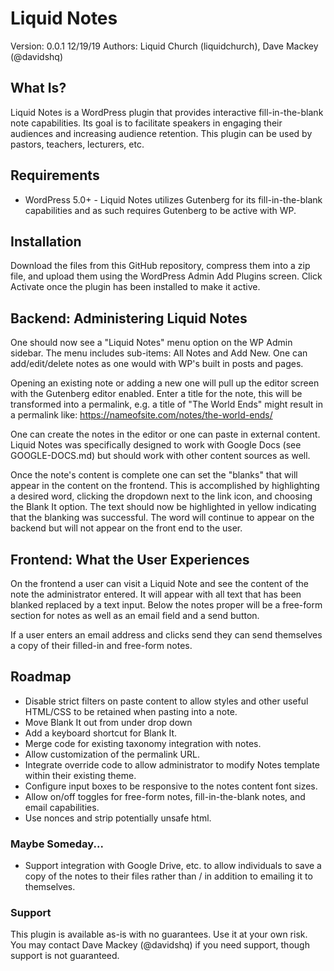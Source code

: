 # Liquid Notes
Version: 0.0.1 12/19/19
Authors: Liquid Church (liquidchurch), Dave Mackey (@davidshq)

## What Is?
Liquid Notes is a WordPress plugin that provides interactive fill-in-the-blank note capabilities. Its goal is to
facilitate speakers in engaging their audiences and increasing audience retention. This plugin can be used by pastors, teachers, lecturers, etc.

## Requirements
* WordPress 5.0+ - Liquid Notes utilizes Gutenberg for its fill-in-the-blank capabilities and as such requires Gutenberg to be active with WP.

## Installation
Download the files from this GitHub repository, compress them into a zip file, and upload them using the WordPress Admin Add Plugins screen. Click Activate once the plugin has been installed to make it active.

## Backend: Administering Liquid Notes
One should now see a "Liquid Notes" menu option on the WP Admin sidebar. The menu includes sub-items: All Notes and Add New. One can add/edit/delete notes as one would with WP's built in posts and pages.

Opening an existing note or adding a new one will pull up the editor screen with the Gutenberg editor enabled. Enter a title for the note, this will be transformed into a permalink, e.g. a title of "The World Ends" might result in a permalink like: https://nameofsite.com/notes/the-world-ends/

One can create the notes in the editor or one can paste in external content. Liquid Notes was specifically designed to work with Google Docs (see GOOGLE-DOCS.md) but should work with other content sources as well.

Once the note's content is complete one can set the "blanks" that will appear in the content on the frontend. This is accomplished by highlighting a desired word, clicking the dropdown next to the link icon, and choosing the Blank It option. The text should now be highlighted in yellow indicating that the blanking was successful. The word will continue to appear on the backend but will not appear on the front end to the user.

## Frontend: What the User Experiences
On the frontend a user can visit a Liquid Note and see the content of the note the administrator entered. It will appear with all text that has been blanked replaced by a text input. Below the notes proper will be a free-form section for notes as well as an email field and a send button.

If a user enters an email address and clicks send they can send themselves a copy of their filled-in and free-form notes.

## Roadmap
- Disable strict filters on paste content to allow styles and other useful HTML/CSS to be retained when pasting into
a note.
- Move Blank It out from under drop down
- Add a keyboard shortcut for Blank It.
- Merge code for existing taxonomy integration with notes.
- Allow customization of the permalink URL.
- Integrate override code to allow administrator to modify Notes template within their existing theme.
- Configure input boxes to be responsive to the notes content font sizes.
- Allow on/off toggles for free-form notes, fill-in-the-blank notes, and email capabilities.
- Use nonces and strip potentially unsafe html.

### Maybe Someday...
- Support integration with Google Drive, etc. to allow individuals to save a copy of the notes to their files rather
than / in addition to emailing it to themselves.

### Support
This plugin is available as-is with no guarantees. Use it at your own risk. You may contact Dave Mackey (@davidshq) if you need support, though support is not guaranteed.